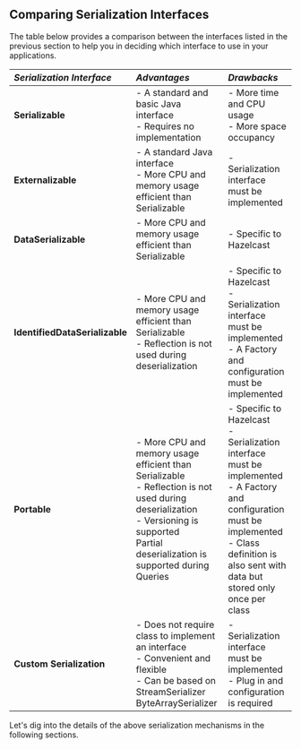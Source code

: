 
## Comparing Serialization Interfaces

The table below provides a comparison between the interfaces listed in the previous section to help you in deciding which interface to use in your applications.

*Serialization Interface*|*Advantages*|*Drawbacks*
:-|:-|:-
**Serializable**|- A standard and basic Java interface <br> - Requires no implementation |- More time and CPU usage <br> - More space occupancy
**Externalizable**|- A standard Java interface <br> - More CPU and memory usage efficient than Serializable| - Serialization interface must be implemented
**DataSerializable**| - More CPU and memory usage efficient than Serializable| - Specific to Hazelcast
**IdentifiedDataSerializable**| - More CPU and memory usage efficient than Serializable <br> - Reflection is not used during deserialization| - Specific to Hazelcast <br> - Serialization interface must be implemented <br> - A Factory and configuration must be implemented
**Portable**| - More CPU and memory usage efficient than Serializable <br> - Reflection is not used during deserialization <br> - Versioning is supported <br> Partial deserialization is supported during Queries| - Specific to Hazelcast <br> - Serialization interface must be implemented <br> - A Factory and configuration must be implemented <br> - Class definition is also sent with data but stored only once per class
**Custom Serialization**| - Does not require class to implement an interface <br> - Convenient and flexible <br> - Can be based on StreamSerializer ByteArraySerializer|- Serialization interface must be implemented <br> - Plug in and configuration is required



Let's dig into the details of the above serialization mechanisms in the following sections.

